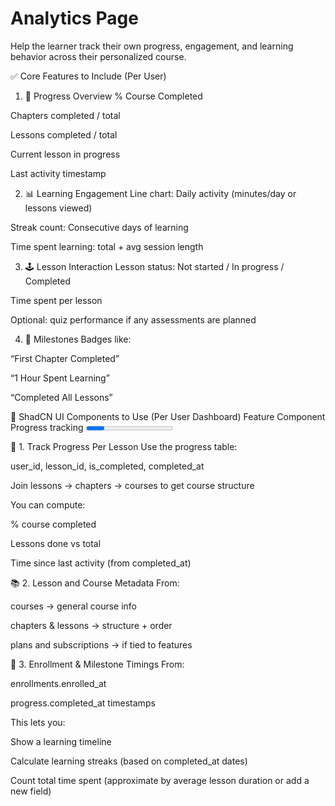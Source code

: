 # Analytics Page
Help the learner  track their own progress, engagement, and learning behavior across their personalized course.

✅ Core Features to Include (Per User)

1. 🧭 Progress Overview
% Course Completed

Chapters completed / total

Lessons completed / total

Current lesson in progress

Last activity timestamp

2. 📊 Learning Engagement
Line chart: Daily activity (minutes/day or lessons viewed)

Streak count: Consecutive days of learning

Time spent learning: total + avg session length

3. 🕹️ Lesson Interaction
Lesson status: Not started / In progress / Completed

Time spent per lesson

Optional: quiz performance if any assessments are planned

4. 🔔 Milestones
Badges like:

“First Chapter Completed”

“1 Hour Spent Learning”

“Completed All Lessons”


🧱 ShadCN UI Components to Use (Per User Dashboard)
Feature	Component
Progress tracking	<Progress />, <Badge />, <Card />
Time charts	Use Recharts inside <Card />
Tabs (Overview, Lessons)	<Tabs />, <TabsList />, <TabsContent />
Lesson list	<Accordion /> + <Checkbox /> or <Progress />
Timeline	<Separator /> + vertical layout with timestamps

🎯 1. Track Progress Per Lesson
Use the progress table:

user_id, lesson_id, is_completed, completed_at

Join lessons → chapters → courses to get course structure

You can compute:

% course completed

Lessons done vs total

Time since last activity (from completed_at)

📚 2. Lesson and Course Metadata
From:

courses → general course info

chapters & lessons → structure + order

plans and subscriptions → if tied to features

📅 3. Enrollment & Milestone Timings
From:

enrollments.enrolled_at

progress.completed_at timestamps

This lets you:

Show a learning timeline

Calculate learning streaks (based on completed_at dates)

Count total time spent (approximate by average lesson duration or add a new field)